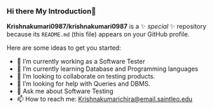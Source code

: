 ### Hi there  My Introduction👋

**Krishnakumari0987/krishnakumari0987** is a ✨ _special_ ✨ repository because its `README.md` (this file) appears on your GitHub profile.

Here are some ideas to get you started:

- 🔭 I’m currently working as a Software Tester
- 🌱 I’m currently learning Database and Programming languages
- 👯 I’m looking to collaborate on testing products.
- 🤔 I’m looking for help with Queries and DBMS.
- 💬 Ask me about Software Testing
- 📫 How to reach me: Krishnakumarichira@email.saintleo.edu
